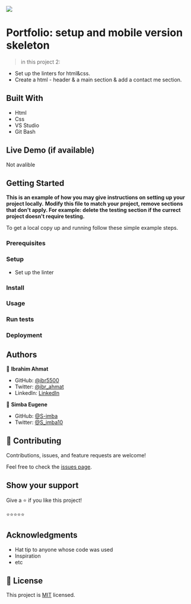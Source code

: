 ![](https://img.shields.io/badge/Microverse-blueviolet)

# Portfolio: setup and mobile version skeleton

> in this project 2:
- Set up the linters for html&css.
- Create a html - header & a main section & add a contact me section.


## Built With 

- Html
- Css
- VS Studio
- Git Bash

## Live Demo (if available)

Not avalible 


## Getting Started

**This is an example of how you may give instructions on setting up your project locally.**
**Modify this file to match your project, remove sections that don't apply. For example: delete the testing section if the currect project doesn't require testing.**


To get a local copy up and running follow these simple example steps.

### Prerequisites

### Setup
- Set up the linter
### Install

### Usage

### Run tests

### Deployment



## Authors

👤 **Ibrahim Ahmat**

- GitHub: [@ibr5500](https://github.com/ibr5500/Portfolio/)
- Twitter: [@ibr_ahmat](https://twitter.com/ibr_ahmat)
- LinkedIn: [LinkedIn](https://www.linkedin.com/in/ibrahim-ahmat-b5513b1a6/)

👤 **Simba Eugene**

- GitHub: [@S-imba](https://github.com/S-imba)
- Twitter: [@S_imba10](https://twitter.com/S_imba10)


## 🤝 Contributing

Contributions, issues, and feature requests are welcome!

Feel free to check the [issues page](../../issues/).

## Show your support

Give a ⭐️ if you like this project!

⭐️⭐️⭐️⭐️⭐️

## Acknowledgments

- Hat tip to anyone whose code was used
- Inspiration 
- etc

## 📝 License

This project is [MIT](./MIT.md) licensed.
